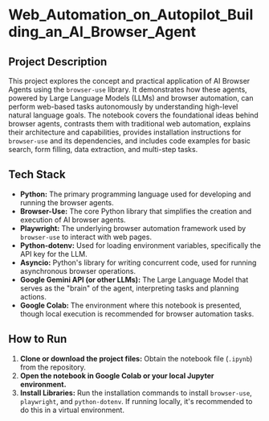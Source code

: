 # Web_Automation_on_Autopilot_Building_an_AI_Browser_Agent

## Project Description
This project explores the concept and practical application of AI Browser Agents using the `browser-use` library. It demonstrates how these agents, powered by Large Language Models (LLMs) and browser automation, can perform web-based tasks autonomously by understanding high-level natural language goals. The notebook covers the foundational ideas behind browser agents, contrasts them with traditional web automation, explains their architecture and capabilities, provides installation instructions for `browser-use` and its dependencies, and includes code examples for basic search, form filling, data extraction, and multi-step tasks.

## Tech Stack
*   **Python:** The primary programming language used for developing and running the browser agents.
*   **Browser-Use:** The core Python library that simplifies the creation and execution of AI browser agents.
*   **Playwright:** The underlying browser automation framework used by `browser-use` to interact with web pages.
*   **Python-dotenv:** Used for loading environment variables, specifically the API key for the LLM.
*   **Asyncio:** Python's library for writing concurrent code, used for running asynchronous browser operations.
*   **Google Gemini API (or other LLMs):** The Large Language Model that serves as the "brain" of the agent, interpreting tasks and planning actions.
*   **Google Colab:** The environment where this notebook is presented, though local execution is recommended for browser automation tasks.

## How to Run
1.  **Clone or download the project files:** Obtain the notebook file (`.ipynb`) from the repository.
2.  **Open the notebook in Google Colab or your local Jupyter environment.**
3.  **Install Libraries:** Run the installation commands to install `browser-use`, `playwright`, and `python-dotenv`. If running locally, it's recommended to do this in a virtual environment.
